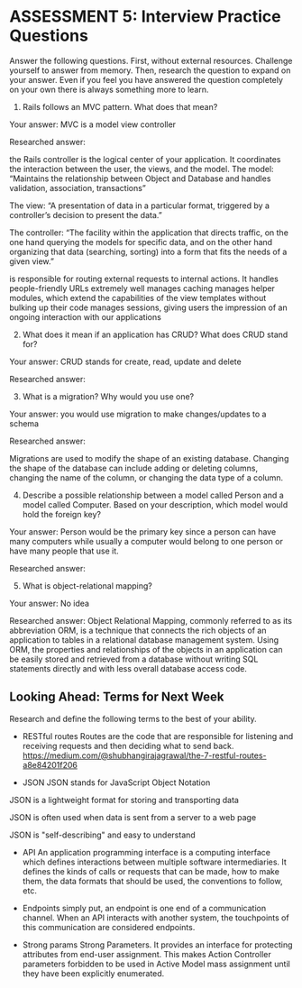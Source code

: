 # ASSESSMENT 5: Interview Practice Questions

Answer the following questions. First, without external resources. Challenge yourself to answer from memory. Then, research the question to expand on your answer. Even if you feel you have answered the question completely on your own there is always something more to learn.   

1. Rails follows an MVC pattern. What does that mean?

  Your answer: MVC is a model view controller

  Researched answer:

  the Rails controller is the logical center of your application. It coordinates the interaction between the user, the views, and the model.
The model: “Maintains the relationship between Object and Database and handles validation, association, transactions”

The view: “A presentation of data in a particular format, triggered by a controller’s decision to present the data.”

The controller: “The facility within the application that directs traffic, on the one hand querying the models for specific data, and on the other hand organizing that data (searching, sorting) into a form that fits the needs of a given view.”

is responsible for routing external requests to internal actions. It handles people-friendly URLs extremely well
manages caching
manages helper modules, which extend the capabilities of the view templates without bulking up their code
manages sessions, giving users the impression of an ongoing interaction with our applications



2. What does it mean if an application has CRUD? What does CRUD stand for?

  Your answer: CRUD stands for create, read, update and delete

  Researched answer:



3. What is a migration? Why would you use one?

  Your answer: you would use migration to make changes/updates to a schema 

  Researched answer:

Migrations are used to modify the shape of an existing database.
Changing the shape of the database can include adding or deleting columns, changing the name of the column, or changing the data type of a column.


4. Describe a possible relationship between a model called Person and a model called Computer. Based on your description, which model would hold the foreign key?

  Your answer: Person would be the primary key since a person can have many computers while usually a computer would belong to one person or have many people that use it.

  Researched answer: 



5. What is object-relational mapping?

  Your answer: No idea

  Researched answer:
  Object Relational Mapping, commonly referred to as its abbreviation ORM, is a technique that connects the rich objects of an application to tables in a relational database management system. Using ORM, the properties and relationships of the objects in an application can be easily stored and retrieved from a database without writing SQL statements directly and with less overall database access code.


## Looking Ahead: Terms for Next Week

Research and define the following terms to the best of your ability.
- RESTful routes
Routes are the code that are responsible for listening and receiving requests and then deciding what to send back.
https://medium.com/@shubhangirajagrawal/the-7-restful-routes-a8e84201f206

- JSON
JSON stands for JavaScript Object Notation

JSON is a lightweight format for storing and transporting data

JSON is often used when data is sent from a server to a web page

JSON is "self-describing" and easy to understand

- API
An application programming interface is a computing interface which defines interactions between multiple software intermediaries. It defines the kinds of calls or requests that can be made, how to make them, the data formats that should be used, the conventions to follow, etc.

- Endpoints
simply put, an endpoint is one end of a communication channel. When an API interacts with another system, the touchpoints of this communication are considered endpoints.


- Strong params
Strong Parameters. It provides an interface for protecting attributes from end-user assignment. This makes Action Controller parameters forbidden to be used in Active Model mass assignment until they have been explicitly enumerated.
